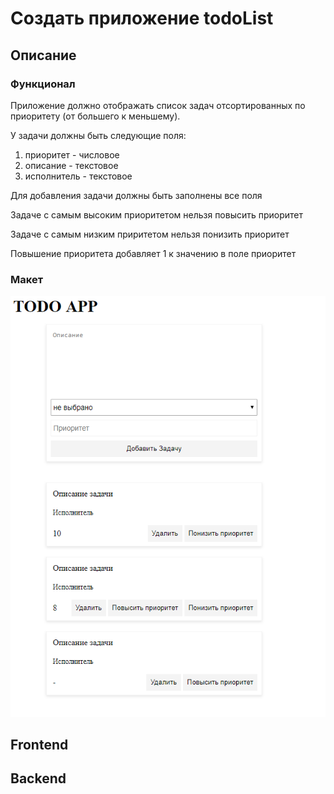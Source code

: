 


# Cоздать приложение todoList

## Описание

### Функционал

Приложение должно отображать список задач отсортированных по приоритету (от большего к меньшему).

У задачи должны быть следующие поля:
1) приоритет - числовое
2) описание - текстовое
3) исполнитель - текстовое

Для добавления задачи должны быть заполнены все поля

Задаче с самым высоким приоритетом нельзя повысить приоритет

Задаче с самым низким приритетом нельзя понизить приоритет

Повышение приоритета добавляет 1 к значению в поле приоритет

### Макет

![макет](https://github.com/ynimjvc/js_test/blob/master/2018-11-19%2010.47.36.jpg)

## Frontend

## Backend
